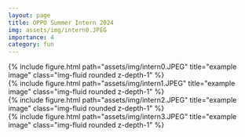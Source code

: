 ```yaml
---
layout: page
title: OPPO Summer Intern 2024
img: assets/img/intern0.JPEG 
importance: 4
category: fun
---
```

<div class="row">
    <div class="col-sm mt-3 mt-md-0">
        {% include figure.html path="assets/img/intern0.JPEG" title="example image" class="img-fluid rounded z-depth-1" %}
    </div>
    <div class="col-sm mt-3 mt-md-0">
        {% include figure.html path="assets/img/intern1.JPEG" title="example image" class="img-fluid rounded z-depth-1" %}
    </div>
    <div class="col-sm mt-3 mt-md-0">
        {% include figure.html path="assets/img/intern2.JPEG" title="example image" class="img-fluid rounded z-depth-1" %}
    </div>
    <div class="col-sm mt-3 mt-md-0">
        {% include figure.html path="assets/img/intern3.JPEG" title="example image" class="img-fluid rounded z-depth-1" %}
    </div>
</div>
